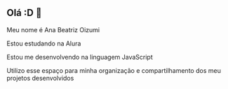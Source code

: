 ## Olá :D 👋

Meu nome é Ana Beatriz Oizumi


 Estou estudando na Alura
 
 Estou me desenvolvendo na linguagem JavaScript
 
 Utilizo esse espaço para minha organização e compartilhamento dos meu projetos desenvolvidos
